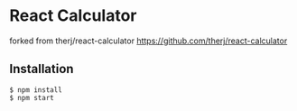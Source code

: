 # React Calculator

forked from therj/react-calculator
https://github.com/therj/react-calculator

## Installation 

```
$ npm install  
$ npm start
```

